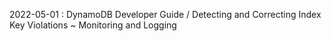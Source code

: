 
2022-05-01 : DynamoDB Developer Guide / Detecting and Correcting Index Key Violations ~ Monitoring and Logging
